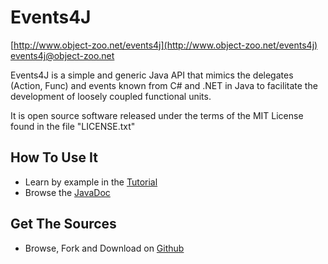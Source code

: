 # Events4J

[http://www.object-zoo.net/events4j](http://www.object-zoo.net/events4j)  
[events4j@object-zoo.net](mailto:events4j@object-zoo.net)

Events4J is a simple and generic Java API that mimics the delegates (Action, Func)
and events known from C# and .NET in Java to facilitate the development of loosely
coupled functional units.

It is open source software released under the terms of the MIT License found in
the file "LICENSE.txt"

## How To Use It
* Learn by example in the [Tutorial](http://doc.object-zoo.net/events4j/tutorial)
* Browse the [JavaDoc](http://doc.object-zoo.net/events4j/api/)

## Get The Sources
* Browse, Fork and Download on [Github](http://www.object-zoo.net/events4j)